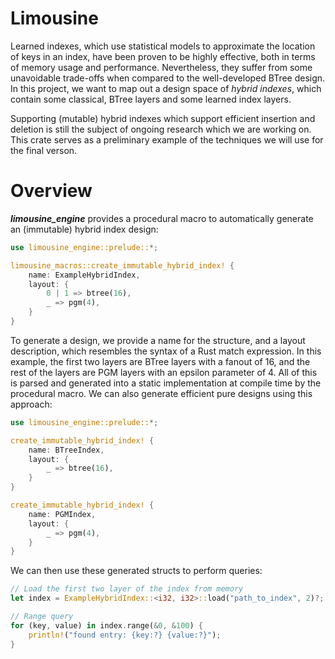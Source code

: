 # Limousine

Learned indexes, which use statistical models to approximate the location of keys in an index, have been proven to be highly effective, both in terms of memory usage and performance. Nevertheless, they suffer from some unavoidable trade-offs when compared to the well-developed BTree design. In this project, we want to map out a design space of *hybrid indexes*, which contain some classical, BTree layers and some learned index layers. 

Supporting (mutable) hybrid indexes which support efficient insertion and deletion is still the subject of ongoing research which we are working on. This crate serves as a preliminary example of the techniques we will use for the final verson.

# Overview

***limousine_engine*** provides a procedural macro to automatically generate an (immutable) hybrid index design:

```rust
use limousine_engine::prelude::*;

limousine_macros::create_immutable_hybrid_index! {
    name: ExampleHybridIndex,
    layout: {
        0 | 1 => btree(16),
        _ => pgm(4),
    }
}
```

To generate a design, we provide a name for the structure, and a layout description, which resembles the syntax of a Rust match expression. In this example, the first two layers are BTree layers with a fanout of 16, and the rest of the layers are PGM layers with an epsilon parameter of 4. All of this is parsed and generated into a static implementation at compile time by the procedural macro. We can also generate efficient pure designs using this approach:

```rust
use limousine_engine::prelude::*;

create_immutable_hybrid_index! {
    name: BTreeIndex,
    layout: {
        _ => btree(16),
    }
}

create_immutable_hybrid_index! {
    name: PGMIndex,
    layout: {
        _ => pgm(4),
    }
}
```

We can then use these generated structs to perform queries:

```rust
// Load the first two layer of the index from memory
let index = ExampleHybridIndex::<i32, i32>::load("path_to_index", 2)?;

// Range query
for (key, value) in index.range(&0, &100) {
    println!("found entry: {key:?} {value:?}");
}
```
